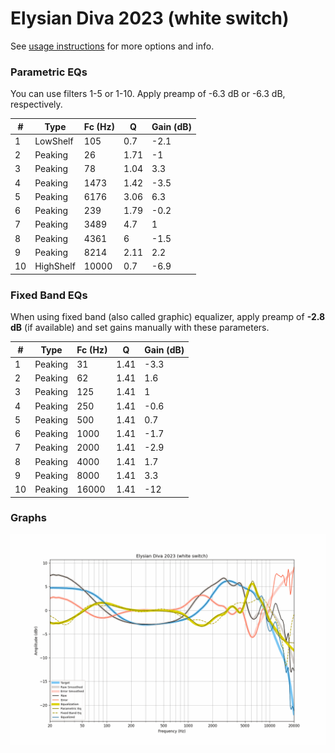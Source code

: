 # Elysian Diva 2023 (white switch)
See [usage instructions](https://github.com/jaakkopasanen/AutoEq#usage) for more options and info.

### Parametric EQs
You can use filters 1-5 or 1-10. Apply preamp of -6.3 dB or -6.3 dB, respectively.

|   # | Type      |   Fc (Hz) |    Q |   Gain (dB) |
|-----|-----------|-----------|------|-------------|
|   1 | LowShelf  |       105 | 0.7  |        -2.1 |
|   2 | Peaking   |        26 | 1.71 |        -1   |
|   3 | Peaking   |        78 | 1.04 |         3.3 |
|   4 | Peaking   |      1473 | 1.42 |        -3.5 |
|   5 | Peaking   |      6176 | 3.06 |         6.3 |
|   6 | Peaking   |       239 | 1.79 |        -0.2 |
|   7 | Peaking   |      3489 | 4.7  |         1   |
|   8 | Peaking   |      4361 | 6    |        -1.5 |
|   9 | Peaking   |      8214 | 2.11 |         2.2 |
|  10 | HighShelf |     10000 | 0.7  |        -6.9 |

### Fixed Band EQs
When using fixed band (also called graphic) equalizer, apply preamp of **-2.8 dB** (if available) and set gains manually with these parameters.

|   # | Type    |   Fc (Hz) |    Q |   Gain (dB) |
|-----|---------|-----------|------|-------------|
|   1 | Peaking |        31 | 1.41 |        -3.3 |
|   2 | Peaking |        62 | 1.41 |         1.6 |
|   3 | Peaking |       125 | 1.41 |         1   |
|   4 | Peaking |       250 | 1.41 |        -0.6 |
|   5 | Peaking |       500 | 1.41 |         0.7 |
|   6 | Peaking |      1000 | 1.41 |        -1.7 |
|   7 | Peaking |      2000 | 1.41 |        -2.9 |
|   8 | Peaking |      4000 | 1.41 |         1.7 |
|   9 | Peaking |      8000 | 1.41 |         3.3 |
|  10 | Peaking |     16000 | 1.41 |       -12   |

### Graphs
![](./Elysian%20Diva%202023%20(white%20switch).png)
